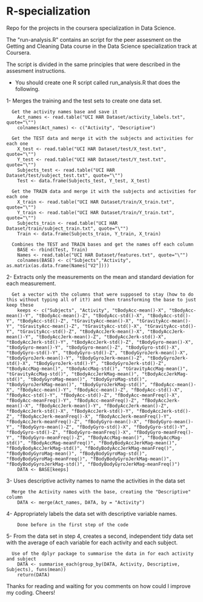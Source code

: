 # R-specialization
Repo for the projects in the coursera specialization in Data Science.

The "run-analysis.R" contains an script for the peer assesment on the Getting and Cleaning Data course in the Data Science specialization track at Coursera.

The script is divided in the same principles that were described in the assesment instructions.

- You should create one R script called run_analysis.R that does the following.

1- Merges the training and the test sets to create one data set.

      Get the activity names base and save it
        Act_names <- read.table("UCI HAR Dataset/activity_labels.txt", quote="\"")
        colnames(Act_names) <- c("Activity", "Descriptive")
        
      Get the TEST data and merge it with the subjects and activities for each one
        X_test <- read.table("UCI HAR Dataset/test/X_test.txt", quote="\"")
        Y_test <- read.table("UCI HAR Dataset/test/Y_test.txt", quote="\"")
        Subjects_test <- read.table("UCI HAR Dataset/test/subject_test.txt", quote="\"")
        Test <- data.frame(Subjects_test, Y_test, X_test)
        
      Get the TRAIN data and merge it with the subjects and activities for each one
        X_train <- read.table("UCI HAR Dataset/train/X_train.txt", quote="\"")
        Y_train <- read.table("UCI HAR Dataset/train/Y_train.txt", quote="\"")
        Subjects_train <- read.table("UCI HAR Dataset/train/subject_train.txt", quote="\"")
        Train <- data.frame(Subjects_train, Y_train, X_train)
        
      Combines the TEST and TRAIN bases and get the names off each column
        BASE <- rbind(Test, Train)
        Names <- read.table("UCI HAR Dataset/features.txt", quote="\"")
        colnames(BASE) <- c("Subjects","Activity", as.matrix(as.data.frame(Names["V2"])))

2- Extracts only the measurements on the mean and standard deviation for each measurement. 

      Get a vector with the columns that were supposed to stay (how to do this without typing all of it?) and then transforming the base to just keep these
        keeps <- c("Subjects", "Activity", "tBodyAcc-mean()-X", "tBodyAcc-mean()-Y", "tBodyAcc-mean()-Z", "tBodyAcc-std()-X", "tBodyAcc-std()-Y", "tBodyAcc-std()-Z", "tGravityAcc-mean()-X", "tGravityAcc-mean()-Y", "tGravityAcc-mean()-Z", "tGravityAcc-std()-X", "tGravityAcc-std()-Y", "tGravityAcc-std()-Z", "tBodyAccJerk-mean()-X", "tBodyAccJerk-mean()-Y", "tBodyAccJerk-mean()-Z", "tBodyAccJerk-std()-X", "tBodyAccJerk-std()-Y", "tBodyAccJerk-std()-Z", "tBodyGyro-mean()-X", "tBodyGyro-mean()-Y", "tBodyGyro-mean()-Z", "tBodyGyro-std()-X", "tBodyGyro-std()-Y", "tBodyGyro-std()-Z", "tBodyGyroJerk-mean()-X", "tBodyGyroJerk-mean()-Y", "tBodyGyroJerk-mean()-Z", "tBodyGyroJerk-std()-X", "tBodyGyroJerk-std()-Y", "tBodyGyroJerk-std()-Z", "tBodyAccMag-mean()", "tBodyAccMag-std()", "tGravityAccMag-mean()", "tGravityAccMag-std()", "tBodyAccJerkMag-mean()", "tBodyAccJerkMag-std()", "tBodyGyroMag-mean()", "tBodyGyroMag-std()", "tBodyGyroJerkMag-mean()", "tBodyGyroJerkMag-std()", "fBodyAcc-mean()-X", "fBodyAcc-mean()-Y", "fBodyAcc-mean()-Z", "fBodyAcc-std()-X", "fBodyAcc-std()-Y", "fBodyAcc-std()-Z", "fBodyAcc-meanFreq()-X", "fBodyAcc-meanFreq()-Y", "fBodyAcc-meanFreq()-Z", "fBodyAccJerk-mean()-X", "fBodyAccJerk-mean()-Y", "fBodyAccJerk-mean()-Z", "fBodyAccJerk-std()-X", "fBodyAccJerk-std()-Y", "fBodyAccJerk-std()-Z", "fBodyAccJerk-meanFreq()-X", "fBodyAccJerk-meanFreq()-Y", "fBodyAccJerk-meanFreq()-Z", "fBodyGyro-mean()-X", "fBodyGyro-mean()-Y", "fBodyGyro-mean()-Z", "fBodyGyro-std()-X", "fBodyGyro-std()-Y", "fBodyGyro-std()-Z", "fBodyGyro-meanFreq()-X", "fBodyGyro-meanFreq()-Y", "fBodyGyro-meanFreq()-Z", "fBodyAccMag-mean()", "fBodyAccMag-std()", "fBodyAccMag-meanFreq()", "fBodyBodyAccJerkMag-mean()", "fBodyBodyAccJerkMag-std()", "fBodyBodyAccJerkMag-meanFreq()", "fBodyBodyGyroMag-mean()", "fBodyBodyGyroMag-std()", "fBodyBodyGyroMag-meanFreq()", "fBodyBodyGyroJerkMag-mean()", "fBodyBodyGyroJerkMag-std()", "fBodyBodyGyroJerkMag-meanFreq()")
        DATA <- BASE[keeps]

3- Uses descriptive activity names to name the activities in the data set

      Merge the Activity names with the base, creating the "Descriptive" column
        DATA <- merge(Act_names, DATA, by = "Activity")

4- Appropriately labels the data set with descriptive variable names.

        Done before in the first step of the code

5- From the data set in step 4, creates a second, independent tidy data set with the average of each variable for each activity and each subject.

      Use of the dplyr package to summarise the data in for each activity and subject
        DATA <- summarise_each(group_by(DATA, Activity, Descriptive, Subjects), funs(mean))
        return(DATA)

Thanks for reading and waiting for you comments on how could I improve my coding. Cheers!
